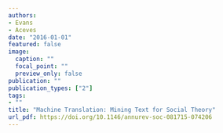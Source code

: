 ```yaml
---
authors:
- Evans
- Aceves
date: "2016-01-01"
featured: false
image:
  caption: ""
  focal_point: ""
  preview_only: false
publication: ""
publication_types: ["2"]
tags:
- ""
title: "Machine Translation: Mining Text for Social Theory"
url_pdf: https://doi.org/10.1146/annurev-soc-081715-074206
---
```

